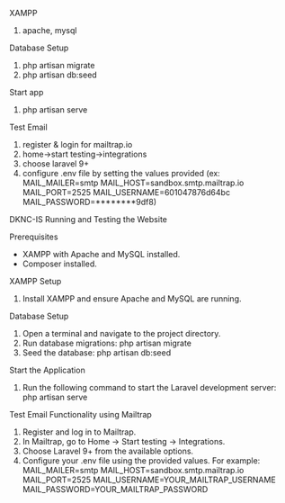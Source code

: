 XAMPP
1. apache, mysql

Database Setup
1. php artisan migrate
2. php artisan db:seed

Start app
1. php artisan serve

Test Email
1. register & login for mailtrap.io
2. home->start testing->integrations
3. choose laravel 9+
4. configure .env file by setting the values provided (ex: MAIL_MAILER=smtp
MAIL_HOST=sandbox.smtp.mailtrap.io
MAIL_PORT=2525
MAIL_USERNAME=601047876d64bc
MAIL_PASSWORD=********9df8)

DKNC-IS
Running and Testing the Website

Prerequisites
- XAMPP with Apache and MySQL installed.
- Composer installed.

XAMPP Setup
1. Install XAMPP and ensure Apache and MySQL are running.

Database Setup
1. Open a terminal and navigate to the project directory.
2. Run database migrations: php artisan migrate
3. Seed the database: php artisan db:seed

Start the Application
1. Run the following command to start the Laravel development server: php artisan serve

Test Email Functionality using Mailtrap
1. Register and log in to Mailtrap.
2. In Mailtrap, go to Home -> Start testing -> Integrations.
3. Choose Laravel 9+ from the available options.
4. Configure your .env file using the provided values. For example:
    MAIL_MAILER=smtp
    MAIL_HOST=sandbox.smtp.mailtrap.io
    MAIL_PORT=2525
    MAIL_USERNAME=YOUR_MAILTRAP_USERNAME
    MAIL_PASSWORD=YOUR_MAILTRAP_PASSWORD

